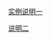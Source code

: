 [实例说明一](https://juejin.im/post/5a989fb451882555731b88c2)

[说明二](https://zhuanlan.zhihu.com/p/33858131)